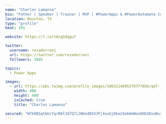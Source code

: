 ```yaml
---
name: "Charles Lamanna"
bio: "Father | Speaker | Trainer | MVP | #PowerApps & #PowerAutomate Community Super User | YouTuber Right-pointing triangle http://youtube.com/c/rezadorrani | Learn - Share - Clockwise rightwards and leftwards open circle arrows"
location: Houston, TX
type: "profile"
heat: 101

website: https://t.co/tAcqSdqguf

twitter:
  username: rezadorrani
  url: https://twitter.com/rezadorrani
  followers: 3895

topics:
  - Power Apps

images:
  - url: https://pbs.twimg.com/profile_images/1063114045270777856/qeT-jpWr_400x400.jpg
    width: 400
    height: 400
    isCached: true
    title: "Charles Lamanna"

secured: "W7k9B1qtbUcYqrB6l3d7Q7iJWUodDSXJFj4vxGj8be24a6AmWox0XK2KouNss8tGYYKo/btqETKWCdQt9BCAUuKSNi2MpmYChGC88spMZHbdbOX2jlquZGBm/1Wfhly8k35z4eIUm6qxtYP2ik3utAL60cczz7Jo1km90ZUYQMFfjOROrXLlZv7GST94tw72soeFIeCzvDkZVEtm7Am7lKc7MjO1pyJOsZMfT0lxQLHFpGNoWJwze/0VZ993L6ZkHTuCi39KBlQ4BNJ3YEJAQnAdH5CFAFn8IAUt1GlZj0Dwy3yBtcAqqxkKxf31An+wQgTMv4VDmVWjRUM/TJp+gWtmIDIEajwGgD/Fxl8Ytm5Af4ol5BvxNVKnEByjccpy+wpa3Zh7kMNyx2i/DJTrB36limrxsSxgVFzJvn/zVT8=;7XA5DnfV06JTh8aH5mWRWQ=="
---
```



